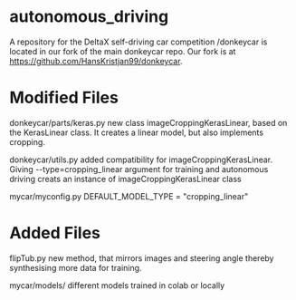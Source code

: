 # autonomous_driving
 A repository for the DeltaX self-driving car competition
/donkeycar is located in our fork of the main donkeycar repo. Our fork is at https://github.com/HansKristjan99/donkeycar. 
# Modified Files
donkeycar/parts/keras.py
new class imageCroppingKerasLinear, based on the KerasLinear class. It creates a linear model, but also implements cropping.

donkeycar/utils.py
added compatibility for imageCroppingKerasLinear. Giving --type=cropping_linear argument for training and autonomous driving creats an instance of imageCroppingKerasLinear class

mycar/myconfig.py
DEFAULT_MODEL_TYPE = "cropping_linear"

# Added Files
flipTub.py
new method, that mirrors images and steering angle thereby synthesising more data for training.

mycar/models/
different models trained in colab or locally

